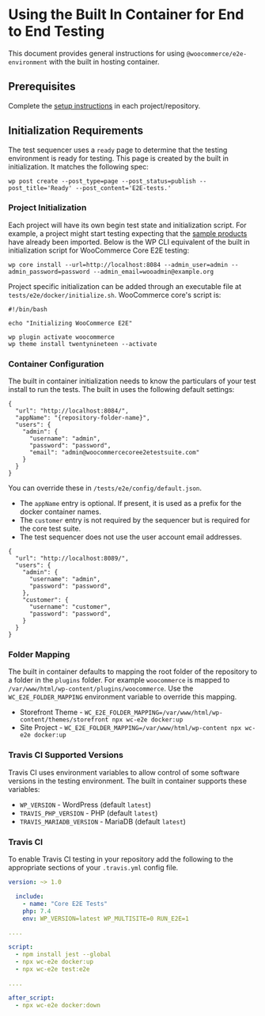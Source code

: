 # Using the Built In Container for End to End Testing

This document provides general instructions for using `@woocommerce/e2e-environment` with the built in hosting container. 

## Prerequisites

Complete the [setup instructions](./README.md) in each project/repository.

## Initialization Requirements

The test sequencer uses a `ready` page to determine that the testing environment is ready for testing. This page is created by the built in initialization. It matches the following spec:

```
wp post create --post_type=page --post_status=publish --post_title='Ready' --post_content='E2E-tests.'
```

### Project Initialization

Each project will have its own begin test state and initialization script. For example, a project might start testing expecting that the [sample products](https://github.com/woocommerce/woocommerce/tree/trunk/sample-data) have already been imported. Below is the WP CLI equivalent of the built in initialization script for WooCommerce Core E2E testing:


```
wp core install --url=http://localhost:8084 --admin_user=admin --admin_password=password --admin_email=wooadmin@example.org
```

Project specific initialization can be added through an executable file at ```tests/e2e/docker/initialize.sh```. WooCommerce core's script is:


```
#!/bin/bash

echo "Initializing WooCommerce E2E"

wp plugin activate woocommerce
wp theme install twentynineteen --activate
```

### Container Configuration

The built in container initialization needs to know the particulars of your test install to run the tests. The built in uses the following default settings:

```
{
  "url": "http://localhost:8084/",
  "appName": "{repository-folder-name}",
  "users": {
    "admin": {
      "username": "admin",
      "password": "password",
      "email": "admin@woocommercecoree2etestsuite.com"
    }
  }
}
```

You can override these in `/tests/e2e/config/default.json`.

- The `appName` entry is optional. If present, it is used as a prefix for the docker container names.
- The `customer` entry is not required by the sequencer but is required for the core test suite.
- The test sequencer does not use the user account email addresses.

```
{
  "url": "http://localhost:8089/",
  "users": {
    "admin": {
      "username": "admin",
      "password": "password",
    },
    "customer": {
      "username": "customer",
      "password": "password",
    }
  }
}
```

### Folder Mapping

The built in container defaults to mapping the root folder of the repository to a folder in the `plugins` folder. For example `woocommerce` is mapped to `/var/www/html/wp-content/plugins/woocommerce`. Use the `WC_E2E_FOLDER_MAPPING` environment variable to override this mapping.

- Storefront Theme - ```WC_E2E_FOLDER_MAPPING=/var/www/html/wp-content/themes/storefront npx wc-e2e docker:up```
- Site Project - ```WC_E2E_FOLDER_MAPPING=/var/www/html/wp-content npx wc-e2e docker:up```

### Travis CI Supported Versions

Travis CI uses environment variables to allow control of some software versions in the testing environment. The built in container supports these variables:

- `WP_VERSION` - WordPress (default `latest`)
- `TRAVIS_PHP_VERSION` - PHP (default `latest`)
- `TRAVIS_MARIADB_VERSION` - MariaDB (default `latest`)

### Travis CI

To enable Travis CI testing in your repository add the following to the appropriate sections of your `.travis.yml` config file.

```yaml
version: ~> 1.0

  include:
    - name: "Core E2E Tests"
    php: 7.4
    env: WP_VERSION=latest WP_MULTISITE=0 RUN_E2E=1

....

script:
  - npm install jest --global
  - npx wc-e2e docker:up
  - npx wc-e2e test:e2e

....

after_script:
  - npx wc-e2e docker:down
```
